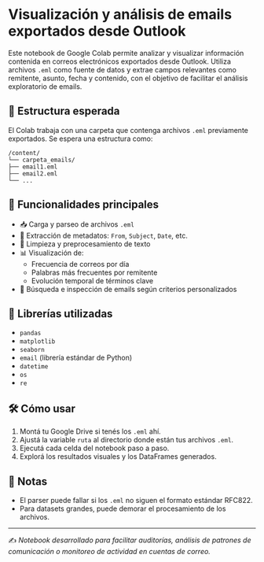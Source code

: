 # Visualización y análisis de emails exportados desde Outlook

Este notebook de Google Colab permite analizar y visualizar información contenida en correos electrónicos exportados desde Outlook. Utiliza archivos `.eml` como fuente de datos y extrae campos relevantes como remitente, asunto, fecha y contenido, con el objetivo de facilitar el análisis exploratorio de emails.

## 📁 Estructura esperada

El Colab trabaja con una carpeta que contenga archivos `.eml` previamente exportados. Se espera una estructura como:

```
/content/
└── carpeta_emails/
├── email1.eml
├── email2.eml
└── ...
```

## 🚀 Funcionalidades principales

- 📥 Carga y parseo de archivos `.eml`
- 🧠 Extracción de metadatos: `From`, `Subject`, `Date`, etc.
- 🧹 Limpieza y preprocesamiento de texto
- 📊 Visualización de:
  - Frecuencia de correos por día
  - Palabras más frecuentes por remitente
  - Evolución temporal de términos clave
- 🧪 Búsqueda e inspección de emails según criterios personalizados

## 🧰 Librerías utilizadas

- `pandas`
- `matplotlib`
- `seaborn`
- `email` (librería estándar de Python)
- `datetime`
- `os`
- `re`

## 🛠 Cómo usar

1. Montá tu Google Drive si tenés los `.eml` ahí.
2. Ajustá la variable `ruta` al directorio donde están tus archivos `.eml`.
3. Ejecutá cada celda del notebook paso a paso.
4. Explorá los resultados visuales y los DataFrames generados.

## 📌 Notas

- El parser puede fallar si los `.eml` no siguen el formato estándar RFC822.
- Para datasets grandes, puede demorar el procesamiento de los archivos.

---

✍️ _Notebook desarrollado para facilitar auditorías, análisis de patrones de comunicación o monitoreo de actividad en cuentas de correo._

